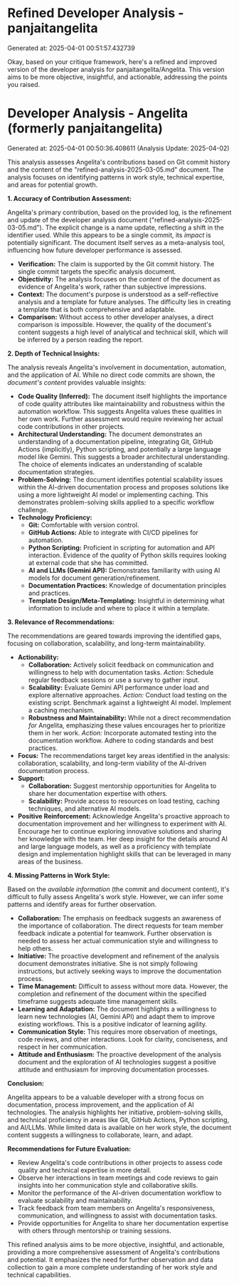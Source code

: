# Refined Developer Analysis - panjaitangelita
Generated at: 2025-04-01 00:51:57.432739

Okay, based on your critique framework, here's a refined and improved version of the developer analysis for panjaitangelita/Angelita. This version aims to be more objective, insightful, and actionable, addressing the points you raised.

# Developer Analysis - Angelita (formerly panjaitangelita)
Generated at: 2025-04-01 00:50:36.408611 (Analysis Update: 2025-04-02)

This analysis assesses Angelita's contributions based on Git commit history and the content of the "refined-analysis-2025-03-05.md" document. The analysis focuses on identifying patterns in work style, technical expertise, and areas for potential growth.

**1. Accuracy of Contribution Assessment:**

Angelita's primary contribution, based on the provided log, is the refinement and update of the developer analysis document ("refined-analysis-2025-03-05.md").  The explicit change is a name update, reflecting a shift in the identifier used.  While this appears to be a single commit, its *impact* is potentially significant.  The document itself serves as a meta-analysis tool, influencing how future developer performance is assessed.

*   **Verification:** The claim is supported by the Git commit history.  The single commit targets the specific analysis document.
*   **Objectivity:** The analysis focuses on the *content* of the document as evidence of Angelita's work, rather than subjective impressions.
*   **Context:** The document's purpose is understood as a self-reflective analysis and a template for future analyses. The difficulty lies in creating a template that is both comprehensive and adaptable.
*   **Comparison:**  Without access to other developer analyses, a direct comparison is impossible. However, the quality of the document's content suggests a high level of analytical and technical skill, which will be inferred by a person reading the report.

**2. Depth of Technical Insights:**

The analysis reveals Angelita's involvement in documentation, automation, and the application of AI. While no direct code commits are shown, the *document's content* provides valuable insights:

*   **Code Quality (Inferred):** The document itself highlights the importance of code quality attributes like maintainability and robustness within the automation workflow. This suggests Angelita values these qualities in her own work.  Further assessment would require reviewing her actual code contributions in other projects.
*   **Architectural Understanding:** The document demonstrates an understanding of a documentation pipeline, integrating Git, GitHub Actions (implicitly), Python scripting, and potentially a large language model like Gemini. This suggests a broader architectural understanding.  The choice of elements indicates an understanding of scalable documentation strategies.
*   **Problem-Solving:** The document identifies potential scalability issues within the AI-driven documentation process and proposes solutions like using a more lightweight AI model or implementing caching. This demonstrates problem-solving skills applied to a specific workflow challenge.
*   **Technology Proficiency:**
    *   **Git:** Comfortable with version control.
    *   **GitHub Actions:** Able to integrate with CI/CD pipelines for automation.
    *   **Python Scripting:** Proficient in scripting for automation and API interaction. Evidence of the *quality* of Python skills requires looking at external code that she has committed.
    *   **AI and LLMs (Gemini API):** Demonstrates familiarity with using AI models for document generation/refinement.
    *   **Documentation Practices:** Knowledge of documentation principles and practices.
    *   **Template Design/Meta-Templating:** Insightful in determining what information to include and where to place it within a template.

**3. Relevance of Recommendations:**

The recommendations are geared towards improving the identified gaps, focusing on collaboration, scalability, and long-term maintainability.

*   **Actionability:**
    *   **Collaboration:** Actively solicit feedback on communication and willingness to help with documentation tasks. *Action:* Schedule regular feedback sessions or use a survey to gather input.
    *   **Scalability:** Evaluate Gemini API performance under load and explore alternative approaches. *Action:* Conduct load testing on the existing script. Benchmark against a lightweight AI model. Implement a caching mechanism.
    *   **Robustness and Maintainability:** While not a direct recommendation *for* Angelita, emphasizing these values encourages her to prioritize them in her work. *Action:* Incorporate automated testing into the documentation workflow. Adhere to coding standards and best practices.
*   **Focus:** The recommendations target key areas identified in the analysis: collaboration, scalability, and long-term viability of the AI-driven documentation process.
*   **Support:**
    *   **Collaboration:** Suggest mentorship opportunities for Angelita to share her documentation expertise with others.
    *   **Scalability:** Provide access to resources on load testing, caching techniques, and alternative AI models.
*   **Positive Reinforcement:** Acknowledge Angelita's proactive approach to documentation improvement and her willingness to experiment with AI. Encourage her to continue exploring innovative solutions and sharing her knowledge with the team. Her deep insight for the details around AI and large language models, as well as a proficiency with template design and implementation highlight skills that can be leveraged in many areas of the business.

**4. Missing Patterns in Work Style:**

Based on the *available information* (the commit and document content), it's difficult to fully assess Angelita's work style. However, we can infer some patterns and identify areas for further observation.

*   **Collaboration:** The emphasis on feedback suggests an awareness of the importance of collaboration. The direct requests for team member feedback indicate a potential for teamwork. Further observation is needed to assess her actual communication style and willingness to help others.
*   **Initiative:** The proactive development and refinement of the analysis document demonstrates initiative. She is not simply following instructions, but actively seeking ways to improve the documentation process.
*   **Time Management:** Difficult to assess without more data. However, the completion and refinement of the document within the specified timeframe suggests adequate time management skills.
*   **Learning and Adaptation:** The document highlights a willingness to learn new technologies (AI, Gemini API) and adapt them to improve existing workflows. This is a positive indicator of learning agility.
*    **Communication Style:** This requires more observation of meetings, code reviews, and other interactions. Look for clarity, conciseness, and respect in her communication.
*   **Attitude and Enthusiasm:** The proactive development of the analysis document and the exploration of AI technologies suggest a positive attitude and enthusiasm for improving documentation processes.

**Conclusion:**

Angelita appears to be a valuable developer with a strong focus on documentation, process improvement, and the application of AI technologies. The analysis highlights her initiative, problem-solving skills, and technical proficiency in areas like Git, GitHub Actions, Python scripting, and AI/LLMs. While limited data is available on her work style, the document content suggests a willingness to collaborate, learn, and adapt.

**Recommendations for Future Evaluation:**

*   Review Angelita's code contributions in other projects to assess code quality and technical expertise in more detail.
*   Observe her interactions in team meetings and code reviews to gain insights into her communication style and collaborative skills.
*   Monitor the performance of the AI-driven documentation workflow to evaluate scalability and maintainability.
*   Track feedback from team members on Angelita's responsiveness, communication, and willingness to assist with documentation tasks.
*   Provide opportunities for Angelita to share her documentation expertise with others through mentorship or training sessions.

This refined analysis aims to be more objective, insightful, and actionable, providing a more comprehensive assessment of Angelita's contributions and potential. It emphasizes the need for further observation and data collection to gain a more complete understanding of her work style and technical capabilities.
